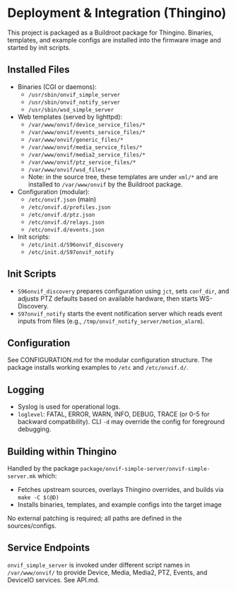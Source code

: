# Deployment & Integration (Thingino)

This project is packaged as a Buildroot package for Thingino. Binaries, templates, and example configs are installed into the firmware image and started by init scripts.

## Installed Files
- Binaries (CGI or daemons):
  - `/usr/sbin/onvif_simple_server`
  - `/usr/sbin/onvif_notify_server`
  - `/usr/sbin/wsd_simple_server`
- Web templates (served by lighttpd):
  - `/var/www/onvif/device_service_files/*`
  - `/var/www/onvif/events_service_files/*`
  - `/var/www/onvif/generic_files/*`
  - `/var/www/onvif/media_service_files/*`
  - `/var/www/onvif/media2_service_files/*`
  - `/var/www/onvif/ptz_service_files/*`
  - `/var/www/onvif/wsd_files/*`
  - Note: in the source tree, these templates are under `xml/*` and are installed to `/var/www/onvif` by the Buildroot package.
- Configuration (modular):
  - `/etc/onvif.json` (main)
  - `/etc/onvif.d/profiles.json`
  - `/etc/onvif.d/ptz.json`
  - `/etc/onvif.d/relays.json`
  - `/etc/onvif.d/events.json`
- Init scripts:
  - `/etc/init.d/S96onvif_discovery`
  - `/etc/init.d/S97onvif_notify`

## Init Scripts
- `S96onvif_discovery` prepares configuration using `jct`, sets `conf_dir`, and adjusts PTZ defaults based on available hardware, then starts WS-Discovery.
- `S97onvif_notify` starts the event notification server which reads event inputs from files (e.g., `/tmp/onvif_notify_server/motion_alarm`).

## Configuration
See CONFIGURATION.md for the modular configuration structure. The package installs working examples to `/etc` and `/etc/onvif.d/`.

## Logging
- Syslog is used for operational logs.
- `loglevel`: FATAL, ERROR, WARN, INFO, DEBUG, TRACE (or 0-5 for backward compatibility). CLI `-d` may override the config for foreground debugging.

## Building within Thingino
Handled by the package `package/onvif-simple-server/onvif-simple-server.mk` which:
- Fetches upstream sources, overlays Thingino overrides, and builds via `make -C $(@D)`
- Installs binaries, templates, and example configs into the target image

No external patching is required; all paths are defined in the sources/configs.

## Service Endpoints
`onvif_simple_server` is invoked under different script names in `/var/www/onvif/` to provide Device, Media, Media2, PTZ, Events, and DeviceIO services. See API.md.


